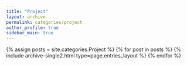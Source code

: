 ```yaml
---
title: "Project"
layout: archive
permalink: categories/project
author_profile: true
sidebar_main: true
---
```



{% assign posts = site.categories.Project %}
{% for post in posts %} {% include archive-single2.html type=page.entries_layout %} {% endfor %}
